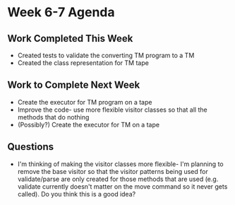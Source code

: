 # Week 6-7 Agenda

## Work Completed This Week
* Created tests to validate the converting TM program to a TM
* Created the class representation for TM tape

## Work to Complete Next Week
* Create the executor for TM program on a tape
* Improve the code- use more flexible visitor classes so that all the methods that do nothing 
* (Possibly?) Create the executor for TM on a tape

## Questions
* I'm thinking of making the visitor classes more flexible- I'm planning to remove the base visitor so that the visitor patterns being used for validate/parse are only created for those methods that are used (e.g. validate currently doesn't matter on the move command so it never gets called). Do you think this is a good idea?
